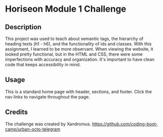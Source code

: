 # Horiseon Module 1 Challenge

## Description

This project was used to teach about semantic tags, the hierarchy of heading texts (h1 - h6), and the functionality of ids and classes. With this assignment, I learned to be more observant. When viewing the website, it looked pretty functional, but in the HTML and CSS, there were some imperfections with accuracy and organization. It's important to have clean code that keeps accessibility in mind.

## Usage

This is a standard home page with header, sections, and footer. Click the nav links to navigate throughout the page.

## Credits

The challenge was created by Xandromus.
https://github.com/coding-boot-camp/urban-octo-telegram 



